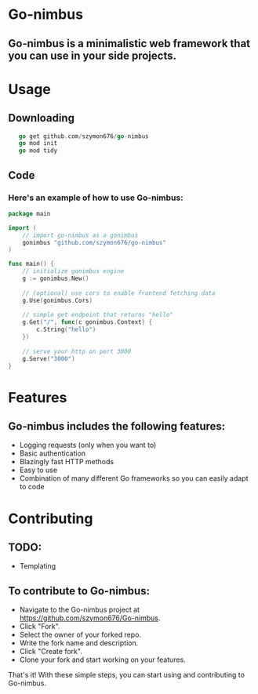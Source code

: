 # Go-nimbus

## Go-nimbus is a minimalistic web framework that you can use in your side projects.

# Usage
## Downloading

```go
   go get github.com/szymon676/go-nimbus
   go mod init
   go mod tidy
```

## Code

### Here's an example of how to use Go-nimbus:

```go
package main

import (
	// import go-nimbus as a gonimbus
	gonimbus "github.com/szymon676/go-nimbus"
)

func main() {
	// initialize gonimbus engine
	g := gonimbus.New()
	
	// (optional) use cors to enable frontend fetching data
	g.Use(gonimbus.Cors)
	
	// simple get endpoint that returns "hello"
	g.Get("/", func(c gonimbus.Context) {
		c.String("hello")
	})
	
	// serve your http on port 3000
	g.Serve("3000")
}

```

# Features

## Go-nimbus includes the following features:

- Logging requests (only when you want to)
- Basic authentication
- Blazingly fast HTTP methods
- Easy to use
- Combination of many different Go frameworks so you can easily adapt to code

# Contributing

## TODO:

- Templating 

## To contribute to Go-nimbus:

- Navigate to the Go-nimbus project at https://github.com/szymon676/Go-nimbus.
- Click "Fork".
- Select the owner of your forked repo.
- Write the fork name and description.
- Click "Create fork".
- Clone your fork and start working on your features.

That's it! With these simple steps, you can start using and contributing to Go-nimbus.
